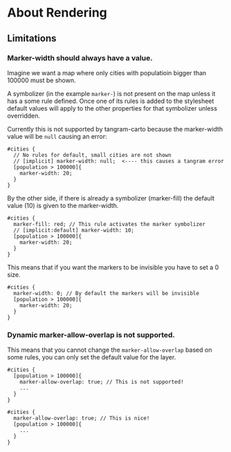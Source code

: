 # About Rendering

## Limitations

### Marker-width should always have a value.

Imagine we want a map where only cities with populatioin bigger than 100000 must be shown.

A symbolizer (in the example `marker-`) is not present on the map unless it has a some rule defined. Once one of its rules is added to the stylesheet default values will apply to the other properties for that symbolizer unless overridden.


Currently this is not supported by tangram-carto because the marker-width value will be `null` causing an error:
```less
#cities {
  // No rules for default, small cities are not shown
  // [implicit] marker-width: null;  <---- this causes a tangram error
  [population > 100000]{
    marker-width: 20;
  }
}
``` 


By the other side, if there is already a symbolizer (marker-fill) the default value (10) is given to the marker-width.
```less
#cities {
  marker-fill: red; // This rule activates the marker symbolizer
  // [implicit:default] marker-width: 10;
  [population > 100000]{
    marker-width: 20;
  }
}
``` 


This means that if you want the markers to be invisible you have to set a 0 size.
```less
#cities {
  marker-width: 0; // By default the markers will be invisible
  [population > 100000]{
    marker-width: 20;
  }
}
``` 

### Dynamic marker-allow-overlap is not supported.

This means that you cannot change the `marker-allow-overlap` based on some rules, you can only set the default value for the layer.

```less
#cities {
  [population > 100000]{
    marker-allow-overlap: true; // This is not supported!
    ...
  }
}
```

```less
#cities {
  marker-allow-overlap: true; // This is nice!
  [population > 100000]{
    ...
  }
}

